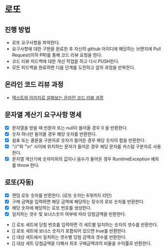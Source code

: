 # 로또
## 진행 방법
* 로또 요구사항을 파악한다.
* 요구사항에 대한 구현을 완료한 후 자신의 github 아이디에 해당하는 브랜치에 Pull Request(이하 PR)를 통해 코드 리뷰 요청을 한다.
* 코드 리뷰 피드백에 대한 개선 작업을 하고 다시 PUSH한다.
* 모든 피드백을 완료하면 다음 단계를 도전하고 앞의 과정을 반복한다.

## 온라인 코드 리뷰 과정
* [텍스트와 이미지로 살펴보는 온라인 코드 리뷰 과정](https://github.com/next-step/nextstep-docs/tree/master/codereview)

## 문자열 계산기 요구사항 명세
* [X] 문자열을 받을 때 빈문자 또는 null이 들어올 경우 0 을 반환한다.
* [X] 숫자 하나만 들어올 경우 해당 숫자를 반환한다.
* [X] 쉼표 또는 콜론을 구분자로 숫자가 들어온 경우 해당 숫자의 합을 반환한다.
* [X] "//"와 "\n" 사이에 위치하는 문자가 들어온 경우 해당 문자를 커스텀 구분자로 사용한다.
* [X] 문자열 계산기에 숫자이외의 값이나 음수가 들어온 경우 RuntimeException 예외를 throw 한다.

## 로또(자동)
* [X] 랜덤 로또 숫자를 반환한다. (로또 숫자는 6개까지 리턴)
* [X] 구매 금액을 입력하면 해당 금액에 해당하는 장수의 로또 숫자를 반환한다.
* [X] 해당 숫자에 해당하는 로또 번호를 생성한다.
* [X] 일치하는 갯수 및 보너스숫자 여부에 따라 당첨금액을 반환한다.
* [] 로또 세트에 당첨 번호를 입력하면 각 세트별 일치하는 숫자의 갯수를 반환한다.
* [] 로또 세트에 보너스 숫자가 포함되어 있으면 true를 반환한다.
* [] 대상 세트에서 일치하는 갯수별 당첨 금액과 갯수를 반환한다. 
* [] 대상 세트 당첨금액을 더해서 최초 구매금액과의 비율을 수익률로 반환한다.